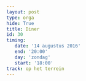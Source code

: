 ```yaml
---
layout: post
type: orga
hide: True
title: Diner
id: 30
timing: 
   date: '14 augustus 2016'
   end: '20:00'
   day: 'zondag'
   start: '18:00'
track: op het terrein
---
```


